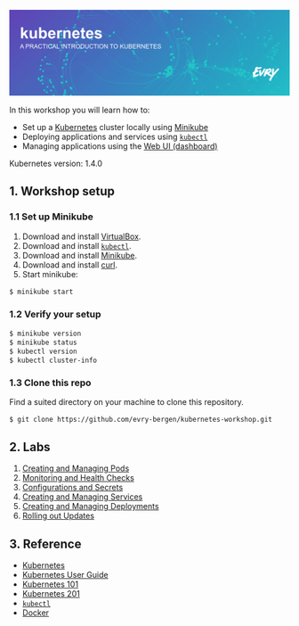 ![Kubernetes Workshop](./labs/assets/header.png)

In this workshop you will learn how to:

* Set up a [Kubernetes][k8s] cluster locally using [Minikube][minik8s]
* Deploying applications and services using [`kubectl`][kubectl]
* Managing applications using the [Web UI (dashboard)][k8sui]

Kubernetes version: 1.4.0


## 1. Workshop setup

### 1.1 Set up Minikube

1. Download and install [VirtualBox][virtualboxdl].
2. Download and install [`kubectl`][kubectldl].
3. Download and install [Minikube][minik8sdl].
4. Download and install [curl][curldl].
5. Start minikube:

```
$ minikube start
```

### 1.2 Verify your setup

```
$ minikube version
$ minikube status
$ kubectl version
$ kubectl cluster-info
```

### 1.3 Clone this repo

Find a suited directory on your machine to clone this repository.

```
$ git clone https://github.com/evry-bergen/kubernetes-workshop.git
```

## 2. Labs

1. [Creating and Managing Pods](./labs/1-pods)
1. [Monitoring and Health Checks](./labs/2-health)
1. [Configurations and Secrets](./labs/3-config)
1. [Creating and Managing Services](./labs/4-services)
1. [Creating and Managing Deployments](./labs/5-deployments)
1. [Rolling out Updates](./labs/6-updates)

## 3. Reference

* [Kubernetes][k8s]
* [Kubernetes User Guide][k8sguide]
* [Kubernetes 101][k8s101]
* [Kubernetes 201][k8s201]
* [`kubectl`][kubectl]
* [Docker][docker]

[curldl]: https://curl.haxx.se/dlwiz/?type=bin
[docker]: https://docs.docker.com/
[k8s101]: http://kubernetes.io/docs/user-guide/walkthrough/
[k8s201]: http://kubernetes.io/docs/user-guide/walkthrough/k8s201/
[k8s]: http://kubernetes.io/docs/
[k8sguide]: http://kubernetes.io/docs/user-guide/
[k8sui]: http://kubernetes.io/docs/user-guide/ui/
[kubectl]: http://kubernetes.io/docs/user-guide/kubectl-overview/
[kubectldl]: http://kubernetes.io/docs/getting-started-guides/minikube/#install-kubectl
[minik8s]: https://github.com/kubernetes/minikube
[minik8sdl]: https://github.com/kubernetes/minikube/releases/latest
[virtualboxdl]: https://www.virtualbox.org/wiki/Downloads
